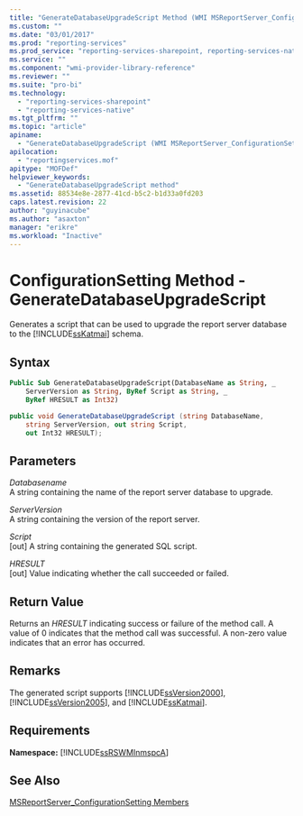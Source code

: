 ```yaml
---
title: "GenerateDatabaseUpgradeScript Method (WMI MSReportServer_ConfigurationSetting) | Microsoft Docs"
ms.custom: ""
ms.date: "03/01/2017"
ms.prod: "reporting-services"
ms.prod_service: "reporting-services-sharepoint, reporting-services-native"
ms.service: ""
ms.component: "wmi-provider-library-reference"
ms.reviewer: ""
ms.suite: "pro-bi"
ms.technology: 
  - "reporting-services-sharepoint"
  - "reporting-services-native"
ms.tgt_pltfrm: ""
ms.topic: "article"
apiname: 
  - "GenerateDatabaseUpgradeScript (WMI MSReportServer_ConfigurationSetting Class)"
apilocation: 
  - "reportingservices.mof"
apitype: "MOFDef"
helpviewer_keywords: 
  - "GenerateDatabaseUpgradeScript method"
ms.assetid: 88534e8e-2877-41cd-b5c2-b1d33a0fd203
caps.latest.revision: 22
author: "guyinacube"
ms.author: "asaxton"
manager: "erikre"
ms.workload: "Inactive"
---
```

# ConfigurationSetting Method - GenerateDatabaseUpgradeScript
  Generates a script that can be used to upgrade the report server database to the [!INCLUDE[ssKatmai](../../includes/sskatmai-md.md)] schema.  
  
## Syntax  
  
```vb  
Public Sub GenerateDatabaseUpgradeScript(DatabaseName as String, _  
    ServerVersion as String, ByRef Script as String, _  
    ByRef HRESULT as Int32)  
```  
  
```csharp  
public void GenerateDatabaseUpgradeScript (string DatabaseName,   
    string ServerVersion, out string Script,   
    out Int32 HRESULT);  
```  
  
## Parameters  
 *Databasename*  
 A string containing the name of the report server database to upgrade.  
  
 *ServerVersion*  
 A string containing the version of the report server.  
  
 *Script*  
 [out] A string containing the generated SQL script.  
  
 *HRESULT*  
 [out] Value indicating whether the call succeeded or failed.  
  
## Return Value  
 Returns an *HRESULT* indicating success or failure of the method call. A value of 0 indicates that the method call was successful. A non-zero value indicates that an error has occurred.  
  
## Remarks  
 The generated script supports [!INCLUDE[ssVersion2000](../../includes/ssversion2000-md.md)], [!INCLUDE[ssVersion2005](../../includes/ssversion2005-md.md)], and [!INCLUDE[ssKatmai](../../includes/sskatmai-md.md)].  
  
## Requirements  
 **Namespace:** [!INCLUDE[ssRSWMInmspcA](../../includes/ssrswminmspca-md.md)]  
  
## See Also  
 [MSReportServer_ConfigurationSetting Members](../../reporting-services/wmi-provider-library-reference/msreportserver-configurationsetting-members.md)  
  
  
